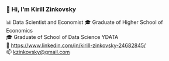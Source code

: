 ### 👋 Hi, I’m Kirill Zinkovsky  
  
📊 Data Scientist and Economist
🎓 Graduate of Higher School of Economics   
🎓 Graduate of School of Data Science YDATA    
🔗 https://www.linkedin.com/in/kirill-zinkovsky-24682845/  
📫 kzinkovsky@gmail.com

<!---
kzinkovsky/kzinkovsky is a ✨ special ✨ repository because its `README.md` (this file) appears on your GitHub profile.
You can click the Preview link to take a look at your changes.
--->
